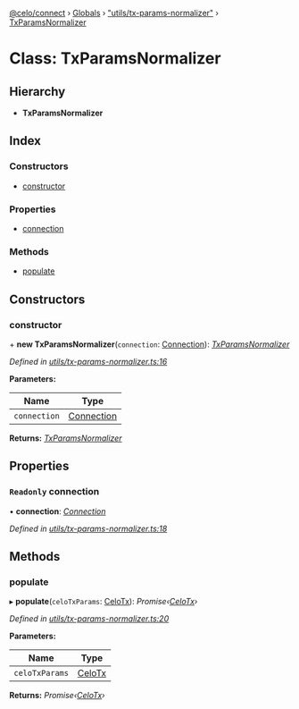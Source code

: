 [@celo/connect](../README.md) › [Globals](../globals.md) › ["utils/tx-params-normalizer"](../modules/_utils_tx_params_normalizer_.md) › [TxParamsNormalizer](_utils_tx_params_normalizer_.txparamsnormalizer.md)

# Class: TxParamsNormalizer

## Hierarchy

* **TxParamsNormalizer**

## Index

### Constructors

* [constructor](_utils_tx_params_normalizer_.txparamsnormalizer.md#constructor)

### Properties

* [connection](_utils_tx_params_normalizer_.txparamsnormalizer.md#readonly-connection)

### Methods

* [populate](_utils_tx_params_normalizer_.txparamsnormalizer.md#populate)

## Constructors

###  constructor

\+ **new TxParamsNormalizer**(`connection`: [Connection](_connection_.connection.md)): *[TxParamsNormalizer](_utils_tx_params_normalizer_.txparamsnormalizer.md)*

*Defined in [utils/tx-params-normalizer.ts:16](https://github.com/celo-org/celo-monorepo/blob/master/packages/sdk/connect/src/utils/tx-params-normalizer.ts#L16)*

**Parameters:**

Name | Type |
------ | ------ |
`connection` | [Connection](_connection_.connection.md) |

**Returns:** *[TxParamsNormalizer](_utils_tx_params_normalizer_.txparamsnormalizer.md)*

## Properties

### `Readonly` connection

• **connection**: *[Connection](_connection_.connection.md)*

*Defined in [utils/tx-params-normalizer.ts:18](https://github.com/celo-org/celo-monorepo/blob/master/packages/sdk/connect/src/utils/tx-params-normalizer.ts#L18)*

## Methods

###  populate

▸ **populate**(`celoTxParams`: [CeloTx](../modules/_types_.md#celotx)): *Promise‹[CeloTx](../modules/_types_.md#celotx)›*

*Defined in [utils/tx-params-normalizer.ts:20](https://github.com/celo-org/celo-monorepo/blob/master/packages/sdk/connect/src/utils/tx-params-normalizer.ts#L20)*

**Parameters:**

Name | Type |
------ | ------ |
`celoTxParams` | [CeloTx](../modules/_types_.md#celotx) |

**Returns:** *Promise‹[CeloTx](../modules/_types_.md#celotx)›*
